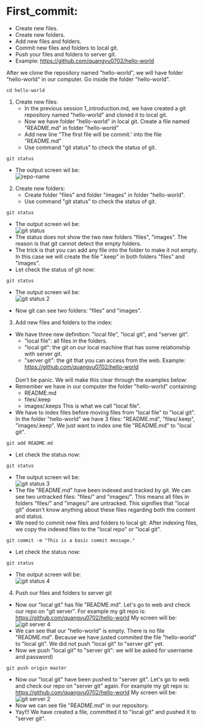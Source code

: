 # First_commit:
  - Create new files.
  - Create new folders.
  - Add new files and folders.
  - Commit new files and folders to local git.
  - Push your files and folders to server git.
  - Example: https://github.com/quangvu0702/hello-world
  
After we clone the repository named "hello-world", we will have folder "hello-world" in our computer. Go inside the folder "hello-world".
```
cd hello-world
```
1. Create new files:
   - In the previous session 1_introduction.md, we have created a git repository named "hello-world" and cloned it to local git.
   - Now we have folder "hello-world" in local git. Create a file named "README.md" in folder "hello-world"
   - Add new line "The first file will be commit.' into the file "README.md"
   - Use command "git status" to check the status of git.
  ```
  git status
  ```
  - The output screen wil be: <br />
  ![](https://github.com/quangvu0702/git_tutorial/blob/master/images/git_status_example.png "repo-name")
  
2. Create new folders:
   - Create folder "files" and folder "images" in folder "hello-world".
   - Use command "git status" to check the status of git.
  ```
  git status
  ```
  - The output screen wil be: <br />
  ![](https://github.com/quangvu0702/git_tutorial/blob/master/images/git_status_example.png "git status")
  - The status does not show the two new folders "files", "images". The reason is that git cannot detect the empty folders.
  - The trick is that you can add any file into the folder to make it not empty. 
  In this case we will create the file ".keep" in both folders "files" and "images".
  - Let check the status of git now: 
  ```
  git status
  ```
  - The output screen wil be: <br />
  ![](https://github.com/quangvu0702/git_tutorial/blob/master/images/git_status_2.png "git status 2")
  
  - Now git can see two folders: "files" and "images".
  
3. Add new files and folders to the index:
  - We have three new definition: "local file", "local git", and "server git".
    - "local file": all files in the folders.
    - "local git": the git on our local machine that has some relationship with server git.
    - "server git": the git that you can access from the web. Example: https://github.com/quangvu0702/hello-world
    <br />
    Don't be panic. We will make this clear through the examples below:
  - Remember we have in our computer the folder "hello-world" containing: <br />
    - README.md 
    - files/.keep
    - images/.keeps
    This is what we call "local file".
  - We have to index files before moving files from "local file" to "local git". In the folder "hello-world" we have 3 files: "README.md", 
  "files/.keep", "images/.keep". We just want to index one file "README.md" to "local git".
  ```
  git add README.md
  ```
  - Let check the status now: 
  ```
  git status
  ```
  - The output screen wil be: <br />
  ![](https://github.com/quangvu0702/git_tutorial/blob/master/images/git_status_3.png "git status 3")
  - The file "README.md" have been indexed and tracked by git. We can see two untracked files: "files/" and "images/".
  This means all files in folders "files/" and "images/" are untracked. 
  This signifies that "local git" doesn't know anything about these files regarding both the content and status.
  - We need to commit new files and folders to local git: After indexing files, we copy the indexed files to the "local repo" or "local git".
  ```
  git commit -m "This is a basic commit message."
  ```
  - Let check the status now: 
  ```
  git status
  ```
  - The output screen will be: <br />
  ![](https://github.com/quangvu0702/git_tutorial/blob/master/images/git_status_4.png "git status 4")
  
4. Push our files and folders to server git
  - Now our "local git" has file "README.md". Let's go to web and check our repo on "git server". 
  For example my git repo is: https://github.com/quangvu0702/hello-world
  My screen will be: <br />
  ![](https://github.com/quangvu0702/git_tutorial/blob/master/images/git_server.png "git server 4")
  - We can see that our "hello-world" is empty. There is no file "README.md". 
  Because we have justed commited the file "hello-world" to "local git".
  We did not push "local git" to "server git" yet.
  - Now we push "local git" to "server git": we will be asked for username and password)
  ```
  git push origin master
  ```
  - Now our "local git" have been pushed to "server git". Let's go to web and check our repo on "server git" again. 
  For example my git repo is: https://github.com/quangvu0702/hello-world
  My screen will be: <br />
  ![](https://github.com/quangvu0702/git_tutorial/blob/master/images/git_server_2.png "git server 2")
  - Now we can see file "README.md" in our repository.
  - Yay!!! We have created a file, committed it to "local git" and pushed it to "server git".
